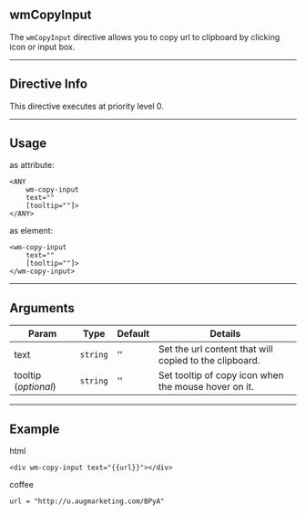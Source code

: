 ## wmCopyInput
The `wmCopyInput` directive allows you to copy url to clipboard by clicking icon or input box.

---

## Directive Info
This directive executes at priority level 0.

---

## Usage
as attribute:
```
<ANY
    wm-copy-input
    text=""
    [tooltip=""]>
</ANY>
```
as element:
```
<wm-copy-input
    text=""
    [tooltip=""]>
</wm-copy-input>
```

---

## Arguments
Param | Type | Default | Details
----- | ---- | ------ | ----
text                     | `string`     | '' | Set the url content that will copied to the clipboard.
tooltip (*optional*)     | `string`     | '' | Set tooltip of copy icon when the mouse hover on it.

---

## Example
html
```
<div wm-copy-input text="{{url}}"></div>
```

coffee
```
url = "http://u.augmarketing.com/BPyA"
```
